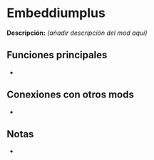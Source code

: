 # Embeddiumplus

**Descripción:** *(añadir descripción del mod aquí)*

## Funciones principales
- 

## Conexiones con otros mods
- 

## Notas
- 
